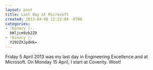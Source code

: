 ```yaml
---
layout: post
title: Last day at Microsoft
created: 2013-04-06 12:22:04 -0700
categories:
- !binary |-
  bWljcm9zb2Z0
- !binary |-
  Y292ZXJpdHk=
---
```

Friday 5 April 2013 was my last day in Engineering Excellence and at Microsoft. On Monday 15 April, I start at Coverity. Woot!

